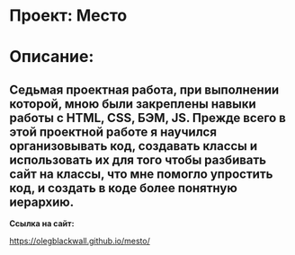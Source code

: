 # Проект: Место

# Описание:


Седьмая проектная работа, при выполнении которой, мною были закреплены навыки работы с HTML, CSS, БЭМ, JS. Прежде всего в этой проектной работе я научился организовывать код, создавать классы и использовать их для того чтобы разбивать сайт на классы, что мне помогло упростить код, и создать в коде более понятную иерархию.
---------------------------------

**Ссылка на сайт:**

https://olegblackwall.github.io/mesto/